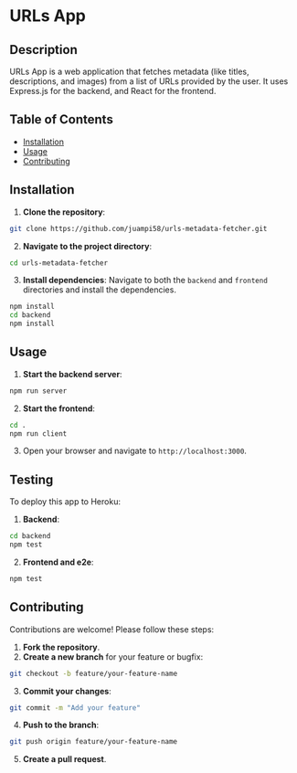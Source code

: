 # URLs App

## Description
URLs App is a web application that fetches metadata (like titles, descriptions, and images) from a list of URLs provided by the user. It uses Express.js for the backend, and React for the frontend.

## Table of Contents
- [Installation](#installation)
- [Usage](#usage)
- [Contributing](#contributing)

## Installation
1. **Clone the repository**:
```bash
git clone https://github.com/juampi58/urls-metadata-fetcher.git
```

2. **Navigate to the project directory**:
```bash
cd urls-metadata-fetcher
```

3. **Install dependencies**: 
Navigate to both the `backend` and `frontend` directories and install the dependencies.
```bash
npm install
cd backend
npm install


```

## Usage
1. **Start the backend server**:
```bash
npm run server
```

2. **Start the frontend**:
```bash
cd .
npm run client
```

3. Open your browser and navigate to `http://localhost:3000`.

## Testing
To deploy this app to Heroku:
1. **Backend**:
```bash
cd backend
npm test
```
2. **Frontend and e2e**:
```bash
npm test
```

## Contributing
Contributions are welcome! Please follow these steps:
1. **Fork the repository**.
2. **Create a new branch** for your feature or bugfix:
```bash
git checkout -b feature/your-feature-name
```
3. **Commit your changes**:
```bash
git commit -m "Add your feature"
```
4. **Push to the branch**:
```bash
git push origin feature/your-feature-name
```
5. **Create a pull request**.


